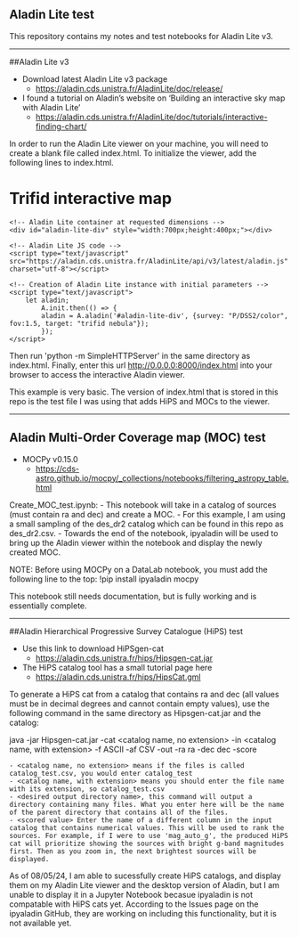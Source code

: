 ## Aladin Lite test
This repository contains my notes and test notebooks for Aladin Lite v3. 

----

##Aladin Lite v3
- Download latest Aladin Lite v3 package
  - https://aladin.cds.unistra.fr/AladinLite/doc/release/
- I found a tutorial on Aladin’s website on ‘Building an interactive sky map with Aladin Lite’
  - https://aladin.cds.unistra.fr/AladinLite/doc/tutorials/interactive-finding-chart/

In order to run the Aladin Lite viewer on your machine, you will need to create a blank file called index.html. To initialize the viewer, add the following lines to index.html.

<!DOCTYPE>
<html>
  <body>
    <h1>Trifid interactive map</h1>
	<!-- our code needs jQuery library -->
	<script type="text/javascript" src="http://code.jquery.com/jquery-1.9.1.min.js" charset="utf-8"></script>

	<!-- Aladin Lite container at requested dimensions -->
	<div id="aladin-lite-div" style="width:700px;height:400px;"></div>

	<!-- Aladin Lite JS code -->
	<script type="text/javascript" src="https://aladin.cds.unistra.fr/AladinLite/api/v3/latest/aladin.js" charset="utf-8"></script>

	<!-- Creation of Aladin Lite instance with initial parameters -->
	<script type="text/javascript">
	    let aladin;
            A.init.then(() => {
	        aladin = A.aladin('#aladin-lite-div', {survey: "P/DSS2/color", fov:1.5, target: "trifid nebula"});
            });
	</script>
  </body>
</html>

Then run 'python -m SimpleHTTPServer' in the same directory as index.html. Finally, enter this url http://0.0.0.0:8000/index.html into your browser to access the interactive Aladin viewer.

This example is very basic. The version of index.html that is stored in this repo is the test file I was using that adds HiPS and MOCs to the viewer. 

----

## Aladin Multi-Order Coverage map (MOC) test
- MOCPy v0.15.0
  - https://cds-astro.github.io/mocpy/_collections/notebooks/filtering_astropy_table.html

Create_MOC_test.ipynb:
    - This notebook will take in a catalog of sources (must contain ra and dec) and create a MOC.
    - For this example, I am using a small sampling of the des_dr2 catalog which can be found in this repo as des_dr2.csv.
    - Towards the end of the notebook, ipyaladin will be used to bring up the Aladin viewer within the notebook and display the newly created MOC. 

NOTE: Before using MOCPy on a DataLab notebook, you must add the following line to the top:
    !pip install ipyaladin mocpy

This notebook still needs documentation, but is fully working and is essentially complete. 

----

##Aladin Hierarchical Progressive Survey Catalogue (HiPS) test
- Use this link to download HiPSgen-cat
  - https://aladin.cds.unistra.fr/hips/Hipsgen-cat.jar
- The HiPS catalog tool has a small tutorial page here
  - https://aladin.cds.unistra.fr/hips/HipsCat.gml

To generate a HiPS cat from a catalog that contains ra and dec (all values must be in decimal degrees and cannot contain empty values), use the following command in the same directory as Hipsgen-cat.jar and the catalog:

java -jar Hipsgen-cat.jar -cat <catalog name, no extension> -in <catalog name, with extension> -f ASCII -af CSV -out <desired output directory name> -ra ra -dec dec -score <scored value>

    - <catalog name, no extension> means if the files is called catalog_test.csv, you would enter catalog_test
    - <catalog name, with extension> means you should enter the file name with its extension, so catalog_test.csv
    - <desired output directory name>, this command will output a directory containing many files. What you enter here will be the name of the parent directory that contains all of the files.
    - <scored value> Enter the name of a different column in the input catalog that contains numerical values. This will be used to rank the sources. For example, if I were to use 'mag_auto_g', the produced HiPS cat will prioritize showing the sources with bright g-band magnitudes first. Then as you zoom in, the next brightest sources will be displayed.

As of 08/05/24, I am able to sucessfully create HiPS catalogs, and display them on my Aladin Lite viewer and the desktop version of Aladin, but I am unable to display it in a Jupyter Notebook becasue ipyaladin is not compatable with HiPS cats yet. According to the Issues page on the ipyaladin GitHub, they are working on including this functionality, but it is not available yet.
